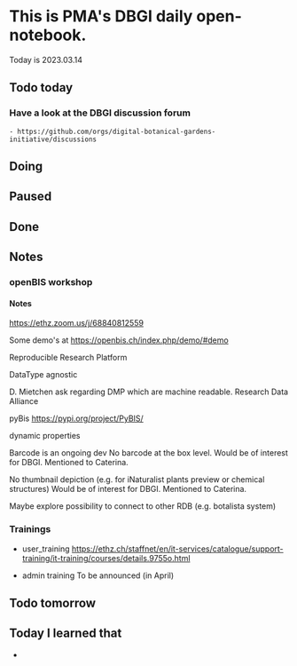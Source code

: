 

# This is PMA's DBGI daily open-notebook.

Today is 2023.03.14

## Todo today

### Have a look at the DBGI discussion forum
    - https://github.com/orgs/digital-botanical-gardens-initiative/discussions
###
###

## Doing

## Paused

## Done

## Notes

### openBIS workshop

#### Notes
https://ethz.zoom.us/j/68840812559

Some demo's at https://openbis.ch/index.php/demo/#demo

Reproducible Research Platform

DataType agnostic

D. Mietchen ask regarding DMP which are machine readable.
Research Data Alliance


pyBis https://pypi.org/project/PyBIS/

dynamic properties

Barcode is an ongoing dev
No barcode at the box level. Would be of interest for DBGI. Mentioned to Caterina.

No thumbnail depiction (e.g. for iNaturalist plants preview or chemical structures) Would be of interest for DBGI. Mentioned to Caterina.

Maybe explore possibility to connect to other RDB (e.g. botalista system)

### Trainings

- user_training https://ethz.ch/staffnet/en/it-services/catalogue/support-training/it-training/courses/details.9755o.html

- admin training To be announced (in April)



## Todo tomorrow

###
###
###


## Today I learned that

-